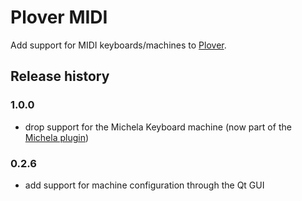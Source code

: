 # Plover MIDI

Add support for MIDI keyboards/machines to [Plover](http://www.openstenoproject.org/).


## Release history

### 1.0.0

* drop support for the Michela Keyboard machine (now part of the [Michela plugin](https://pypi.org/project/plover-michela/))

### 0.2.6

* add support for machine configuration through the Qt GUI
